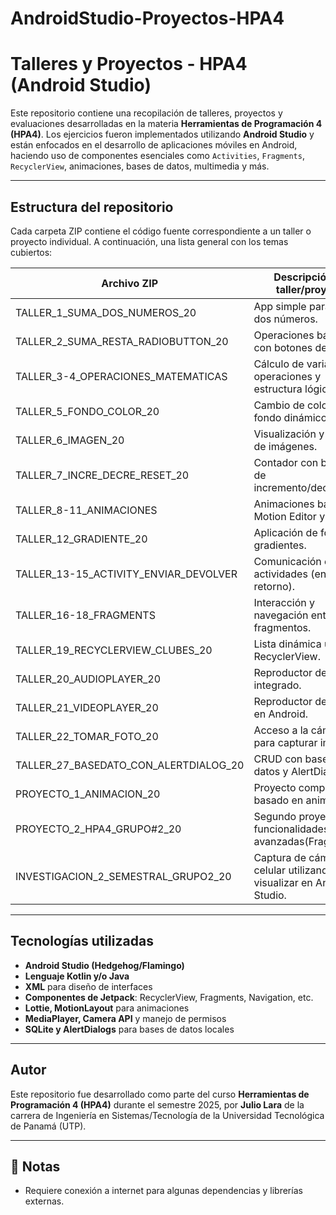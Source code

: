 # AndroidStudio-Proyectos-HPA4

# Talleres y Proyectos - HPA4 (Android Studio)

Este repositorio contiene una recopilación de talleres, proyectos y evaluaciones desarrolladas en la materia **Herramientas de Programación 4 (HPA4)**. Los ejercicios fueron implementados utilizando **Android Studio** y están enfocados en el desarrollo de aplicaciones móviles en Android, haciendo uso de componentes esenciales como `Activities`, `Fragments`, `RecyclerView`, animaciones, bases de datos, multimedia y más.

---

## Estructura del repositorio

Cada carpeta ZIP contiene el código fuente correspondiente a un taller o proyecto individual. A continuación, una lista general con los temas cubiertos:

| Archivo ZIP                                 | Descripción del taller/proyecto                         |
|--------------------------------------------|----------------------------------------------------------|
| TALLER_1_SUMA_DOS_NUMEROS_20               | App simple para sumar dos números.                      |
| TALLER_2_SUMA_RESTA_RADIOBUTTON_20         | Operaciones básicas con botones de opción.              |
| TALLER_3-4_OPERACIONES_MATEMATICAS         | Cálculo de varias operaciones y estructura lógica.      |
| TALLER_5_FONDO_COLOR_20                    | Cambio de color de fondo dinámico.                      |
| TALLER_6_IMAGEN_20                         | Visualización y gestión de imágenes.                    |
| TALLER_7_INCRE_DECRE_RESET_20              | Contador con botones de incremento/decremento.          |
| TALLER_8-11_ANIMACIONES                    | Animaciones básicas, Motion Editor y Lottie.            |
| TALLER_12_GRADIENTE_20                     | Aplicación de fondo con gradientes.                     |
| TALLER_13-15_ACTIVITY_ENVIAR_DEVOLVER      | Comunicación entre actividades (envío y retorno).       |
| TALLER_16-18_FRAGMENTS                     | Interacción y navegación entre fragmentos.              |
| TALLER_19_RECYCLERVIEW_CLUBES_20           | Lista dinámica usando RecyclerView.                     |
| TALLER_20_AUDIOPLAYER_20                   | Reproductor de audio integrado.                         |
| TALLER_21_VIDEOPLAYER_20                   | Reproductor de video en Android.                        |
| TALLER_22_TOMAR_FOTO_20                    | Acceso a la cámara para capturar imágenes.              |
| TALLER_27_BASEDATO_CON_ALERTDIALOG_20      | CRUD con base de datos y AlertDialog.                   |
| PROYECTO_1_ANIMACION_20                    | Proyecto completo basado en animaciones.                |
| PROYECTO_2_HPA4_GRUPO#2_20                 | Segundo proyecto con funcionalidades más avanzadas(Fragments).     |
| INVESTIGACION_2_SEMESTRAL_GRUPO2_20        | Captura de cámara del celular utilizando IP y visualizar en Android Studio.           |

---

## Tecnologías utilizadas

- **Android Studio (Hedgehog/Flamingo)**
- **Lenguaje Kotlin y/o Java**
- **XML** para diseño de interfaces
- **Componentes de Jetpack**: RecyclerView, Fragments, Navigation, etc.
- **Lottie, MotionLayout** para animaciones
- **MediaPlayer, Camera API** y manejo de permisos
- **SQLite y AlertDialogs** para bases de datos locales

---

## Autor

Este repositorio fue desarrollado como parte del curso **Herramientas de Programación 4 (HPA4)** durante el semestre 2025, por **Julio Lara** de la carrera de Ingeniería en Sistemas/Tecnología de la Universidad Tecnológica de Panamá (UTP).

---

## 📌 Notas

- Requiere conexión a internet para algunas dependencias y librerías externas.
